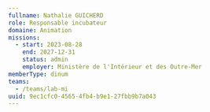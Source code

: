 ```yaml
---
fullname: Nathalie GUICHERD
role: Responsable incubateur
domaine: Animation
missions:
  - start: 2023-08-28
    end: 2027-12-31
    status: admin
    employer: Ministère de l'Intérieur et des Outre-Mer
memberType: dinum
teams:
  - /teams/lab-mi
uuid: 9ec1cfc0-4565-4fb4-b9e1-27fbb9b7a043
---
```

